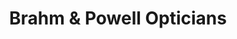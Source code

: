 ---
title: "Brahm & Powell Opticians"
url: /alexandria/brahm-und-powell-opticians/
shop: Optiker
---